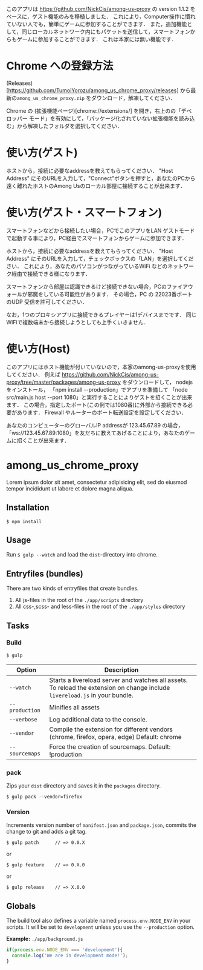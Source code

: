 このアプリは https://github.com/NickCis/among-us-proxy の version 1.1.2 をベースに，ゲスト機能のみを移植しました．
これにより，Computer操作に慣れていない人でも，簡単にゲームに参加することができます．
また，追加機能として，同じローカルネットワーク内にもパケットを送信して，スマートフォンからもゲームに参加することができます．
これは本家には無い機能です．

# Chrome への登録方法
(Releases)[https://github.com/TumoiYorozu/among_us_chrome_proxy/releases] から最新の`among_us_chrome_proxy.zip` をダウンロード，解凍してください．

Chrome の (拡張機能ページ)[chrome://extensions/] を開き，右上のの「デベロッパー モード」を有効にして，「パッケージ化されていない拡張機能を読み込む」から解凍したフォルダを選択してください．


# 使い方(ゲスト)
ホストから，接続に必要なaddressを教えてもらってください．
"Host Address" にそのURLを入力して，"Connect"ボタンを押すと，あなたのPCから遠く離れたホストのAmong Usのローカル部屋に接続することが出来ます．

# 使い方(ゲスト・スマートフォン)
スマートフォンなどから接続したい場合，PCでこのアプリをLAN ゲストモードで起動する事により，PC経由でスマートフォンからゲームに参加できます．

ホストから，接続に必要なaddressを教えてもらってください．
"Host Address" にそのURLを入力して，チェックボックスの「LAN」を選択してください．
これにより，あなたのパソコンがつながっているWiFi などのネットワーク経由で接続できる様になります．

スマートフォンから部屋は認識できるけど接続できない場合，PCのファイアウォールが邪魔をしている可能性があります．
その場合，PC の 22023番ポートのUDP 受信を許可してください．

なお，1つのプロキシアプリに接続できるプレイヤーは1デバイスまでです． 同じWiFiで複数端末から接続しようとしても上手くいきません．




# 使い方(Host)
このアプリにはホスト機能が付いていないので，本家のamong-us-proxyを使用してください．
例えば
https://github.com/NickCis/among-us-proxy/tree/master/packages/among-us-proxy
をダウンロードして， nodejs をインストール，
「npm install --production」でアプリを準備して
「node src/main.js host --port 1080」と実行することによりゲストを招くことが出来ます．
この場合，指定したポート(この例では1080番)に外部から接続できる必要があります．
Firewall やルーターのポート転送設定を設定してください．

あなたのコンピューターのグローバルIP addressが 123.45.67.89 の場合，
「ws://123.45.67.89:1080」を友だちに教えてあげることにより，あなたのゲームに招くことが出来ます．




# among_us_chrome_proxy

Lorem ipsum dolor sit amet, consectetur adipisicing elit, sed do eiusmod tempor incididunt ut labore et dolore magna aliqua.

## Installation

	$ npm install

## Usage

Run `$ gulp --watch` and load the `dist`-directory into chrome.

## Entryfiles (bundles)

There are two kinds of entryfiles that create bundles.

1. All js-files in the root of the `./app/scripts` directory
2. All css-,scss- and less-files in the root of the `./app/styles` directory

## Tasks

### Build

    $ gulp


| Option         | Description                                                                                                                                           |
|----------------|-------------------------------------------------------------------------------------------------------------------------------------------------------|
| `--watch`      | Starts a livereload server and watches all assets. <br>To reload the extension on change include `livereload.js` in your bundle.                      |
| `--production` | Minifies all assets                                                                                                                                   |
| `--verbose`    | Log additional data to the console.                                                                                                                   |
| `--vendor`     | Compile the extension for different vendors (chrome, firefox, opera, edge)  Default: chrome                                                                 |
| `--sourcemaps` | Force the creation of sourcemaps. Default: !production                                                                                                |


### pack

Zips your `dist` directory and saves it in the `packages` directory.

    $ gulp pack --vendor=firefox

### Version

Increments version number of `manifest.json` and `package.json`,
commits the change to git and adds a git tag.


    $ gulp patch      // => 0.0.X

or

    $ gulp feature    // => 0.X.0

or

    $ gulp release    // => X.0.0


## Globals

The build tool also defines a variable named `process.env.NODE_ENV` in your scripts. It will be set to `development` unless you use the `--production` option.


**Example:** `./app/background.js`

```javascript
if(process.env.NODE_ENV === 'development'){
  console.log('We are in development mode!');
}
```






